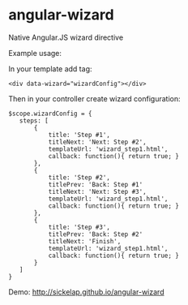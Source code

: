 angular-wizard
==============

Native Angular.JS wizard directive

Example usage:

In your template add tag:
    
    <div data-wizard="wizardConfig"></div>

Then in your controller create wizard configuration:

    $scope.wizardConfig = {
       steps: [
           {
               title: 'Step #1',
               titleNext: 'Next: Step #2',
               templateUrl: 'wizard_step1.html',
               callback: function(){ return true; }
           },
           {
               title: 'Step #2',
               titlePrev: 'Back: Step #1'
               titleNext: 'Next: Step #3',
               templateUrl: 'wizard_step1.html',
               callback: function(){ return true; }
           },
           {
               title: 'Step #3',
               titlePrev: 'Back: Step #2'
               titleNext: 'Finish',
               templateUrl: 'wizard_step1.html',
               callback: function(){ return true; }
           }
       ]
    }
    
    
Demo: http://sickelap.github.io/angular-wizard
